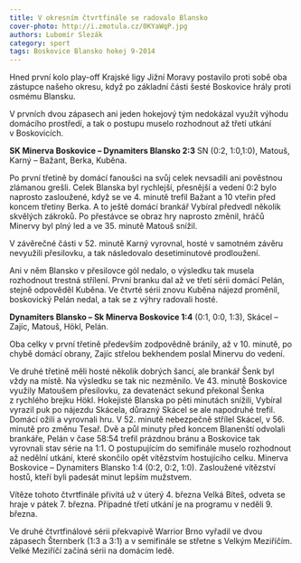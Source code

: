```yaml
---
title: V okresním čtvrtfinále se radovalo Blansko
cover-photo: http://i.zmotula.cz/0KYaWqP.jpg
authors: Lubomír Slezák
category: sport
tags: Boskovice Blansko hokej 9-2014
---
```


Hned první kolo play-off Krajské ligy Jižní Moravy postavilo proti sobě oba zástupce našeho okresu, když po základní části šesté Boskovice hrály proti osmému Blansku.

V prvních dvou zápasech ani jeden hokejový tým nedokázal využít výhodu domácího prostředí, a tak o postupu muselo rozhodnout až třetí utkání v Boskovicích.

**SK Minerva Boskovice – Dynamiters Blansko 2:3** SN (0:2, 1:0,1:0), Matouš, Karný – Bažant, Berka, Kuběna.

Po první třetině by domácí fanoušci na svůj celek nevsadili ani pověstnou zlámanou grešli. Celek Blanska byl rychlejší, přesnější a vedení 0:2 bylo naprosto zasloužené, když se ve 4. minutě trefil Bažant a 10 vteřin před koncem třetiny Berka. A to ještě domácí brankář Vybíral předvedl několik skvělých zákroků.
Po přestávce se obraz hry naprosto změnil, hráčů Minervy byl plný led a ve 35. minutě Matouš snížil.

V závěrečné části v 52. minutě Karný vyrovnal, hosté v samotném závěru nevyužili přesilovku, a tak následovalo desetiminutové prodloužení.

Ani v něm Blansko v přesilovce gól nedalo, o výsledku tak musela rozhodnout trestná střílení. První branku dal až ve třetí sérii domácí Pelán, stejně odpověděl Kuběna. Ve čtvrté sérii znovu Kuběna nájezd proměnil, boskovický Pelán nedal, a tak se z výhry radovali hosté.

**Dynamiters Blansko – Sk Minerva Boskovice 1:4** (0:1, 0:0, 1:3), Skácel – Zajíc, Matouš, Hökl, Pelán.

Oba celky v první třetině především zodpovědně bránily, až v 10. minutě, po chybě domácí obrany, Zajíc střelou bekhendem poslal Minervu do vedení.

Ve druhé třetině měli hosté několik dobrých šancí, ale brankář Šenk byl vždy na místě. Na výsledku se tak nic nezměnilo.
Ve 43. minutě Boskovice využily Matoušem přesilovku, za devatenáct sekund překonal Šenka z rychlého brejku Hökl. Hokejisté Blanska po pěti minutách snížili, Vybíral vyrazil puk po nájezdu Skácela, důrazný Skácel se ale napodruhé trefil. Domácí ožili a vyrovnali hru. V 52. minutě nebezpečně střílel Skácel, v 56. minutě pro změnu Tesař. Dvě a půl minuty před koncem Blanenští odvolali brankáře, Pelán v čase 58:54 trefil prázdnou bránu a Boskovice tak vyrovnali stav série na 1:1.
O postupujícím do semifinále muselo rozhodnout až nedělní utkání, které skončilo opět vítězstvím hostujícího celku. 
Minerva Boskovice – Dynamiters Blansko 1:4 (0:2, 0:2, 1:0). 
Zasloužené vítězství hostů, kteří byli padesát minut lepším mužstvem.

Vítěze tohoto čtvrtfinále přivítá už v úterý 4. března Velká Bíteš, odveta se hraje v pátek 7. března. Případné třetí utkání je na programu v neděli 9. března.

Ve druhé čtvrtfinálové sérii překvapivě Warrior Brno vyřadil ve dvou zápasech Šternberk (1:3 a 3:1) a v semifinále se střetne s Velkým Meziříčím. Velké Meziříčí začíná sérii na domácím ledě.